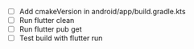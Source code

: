 - [ ] Add cmakeVersion in android/app/build.gradle.kts
- [ ] Run flutter clean
- [ ] Run flutter pub get
- [ ] Test build with flutter run
